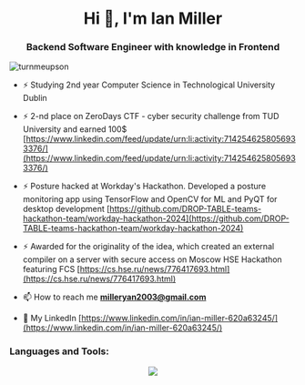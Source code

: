 <h1 align="center">Hi 👋, I'm Ian Miller</h1>
<h3 align="center">Backend Software Engineer with knowledge in Frontend</h3>

<p align="left"> <img src="https://komarev.com/ghpvc/?username=turnmeupson&label=Profile%20views&color=0e75b6&style=flat" alt="turnmeupson" /> </p>

- ⚡ Studying 2nd year Computer Science in Technological University Dublin
- ⚡ 2-nd place on ZeroDays CTF - cyber security challenge from TUD University and earned 100$ [https://www.linkedin.com/feed/update/urn:li:activity:7142546258056933376/](https://www.linkedin.com/feed/update/urn:li:activity:7142546258056933376/)
- ⚡ Posture hacked at Workday's Hackathon. Developed a posture monitoring app using TensorFlow and OpenCV for ML and PyQT for desktop development [https://github.com/DROP-TABLE-teams-hackathon-team/workday-hackathon-2024](https://github.com/DROP-TABLE-teams-hackathon-team/workday-hackathon-2024)
- ⚡ Awarded for the originality of the idea, which created an external compiler on a server with secure access on Moscow HSE Hackathon featuring FCS [https://cs.hse.ru/news/776417693.html](https://cs.hse.ru/news/776417693.html)

- 📫 How to reach me **milleryan2003@gmail.com**

- 📄 My LinkedIn [https://www.linkedin.com/in/ian-miller-620a63245/](https://www.linkedin.com/in/ian-miller-620a63245/)

<h3 align="left">Languages and Tools:</h3>
<p align="center">
  <a href="https://skillicons.dev">
    <img src="https://skillicons.dev/icons?i=python,js,c,django,react,linux,ubuntu,docker,postgres,redis,nginx,aws,azure,postman,bash,git" />
  </a>
</p>
